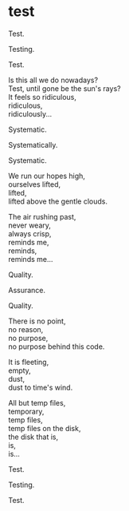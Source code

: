 test
====

Test.

Testing.

Test.

Is this all we do nowadays?  
Test, until gone be the sun's rays?  
It feels so ridiculous,  
ridiculous,  
ridiculously...

Systematic.

Systematically.

Systematic.

We run our hopes high,  
ourselves lifted,  
lifted,  
lifted above the gentle clouds.

The air rushing past,  
never weary,  
always crisp,  
reminds me,  
reminds,  
reminds me...

Quality.

Assurance.

Quality.

There is no point,  
no reason,  
no purpose,  
no purpose behind this code.  

It is fleeting,  
empty,  
dust,  
dust to time's wind.

All but temp files,  
temporary,  
temp files,  
temp files on the disk,  
the disk that is,  
is,  
is...

Test.

Testing.

Test.
